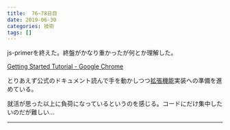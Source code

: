 ```yaml
---
title:  76~78日目
date: 2019-06-30
categories: 技術
tags: []
---
```

<p>js-primerを終えた。終盤がかなり重かったが何とか理解した。</p><p><a href="https://developer.chrome.com/extensions/getstarted">Getting Started Tutorial - Google Chrome</a></p><p>とりあえず公式のドキュメント読んで手を動かしつつ<a class="keyword" href="http://d.hatena.ne.jp/keyword/%B3%C8%C4%A5%B5%A1%C7%BD">拡張機能</a>実装への準備を進めている。</p><p>就活が思った以上に負荷になっているというのを感じる。コードにだけ集中したいのだが難しい...</p>

-----
